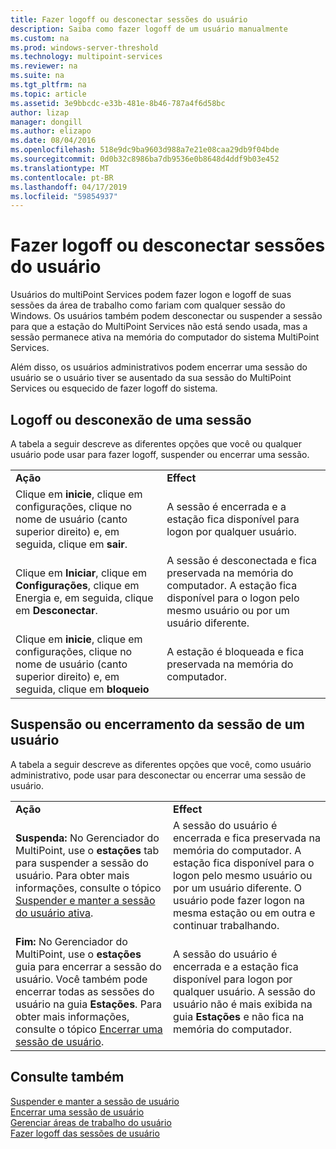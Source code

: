 ```yaml
---
title: Fazer logoff ou desconectar sessões do usuário
description: Saiba como fazer logoff de um usuário manualmente
ms.custom: na
ms.prod: windows-server-threshold
ms.technology: multipoint-services
ms.reviewer: na
ms.suite: na
ms.tgt_pltfrm: na
ms.topic: article
ms.assetid: 3e9bbcdc-e33b-481e-8b46-787a4f6d58bc
author: lizap
manager: dongill
ms.author: elizapo
ms.date: 08/04/2016
ms.openlocfilehash: 518e9dc9ba9603d988a7e21e08caa29db9f04bde
ms.sourcegitcommit: 0d0b32c8986ba7db9536e0b8648d4ddf9b03e452
ms.translationtype: MT
ms.contentlocale: pt-BR
ms.lasthandoff: 04/17/2019
ms.locfileid: "59854937"
---
```

# <a name="log-off-or-disconnect-user-sessions"></a>Fazer logoff ou desconectar sessões do usuário
Usuários do multiPoint Services podem fazer logon e logoff de suas sessões da área de trabalho como fariam com qualquer sessão do Windows. Os usuários também podem desconectar ou suspender a sessão para que a estação do MultiPoint Services não está sendo usada, mas a sessão permanece ativa na memória do computador do sistema MultiPoint Services.  
  
Além disso, os usuários administrativos podem encerrar uma sessão do usuário se o usuário tiver se ausentado da sua sessão do MultiPoint Services ou esquecido de fazer logoff do sistema.  
  
## <a name="logging-off-or-disconnecting-a-session"></a>Logoff ou desconexão de uma sessão  
A tabela a seguir descreve as diferentes opções que você ou qualquer usuário pode usar para fazer logoff, suspender ou encerrar uma sessão.  
  
|||  
|-|-|  
|**Ação**|**Effect**|  
|Clique em **inicie**, clique em configurações, clique no nome de usuário (canto superior direito) e, em seguida, clique em **sair**.|A sessão é encerrada e a estação fica disponível para logon por qualquer usuário.|  
|Clique em **Iniciar**, clique em **Configurações**, clique em Energia e, em seguida, clique em **Desconectar**.|A sessão é desconectada e fica preservada na memória do computador. A estação fica disponível para o logon pelo mesmo usuário ou por um usuário diferente.|  
|Clique em **inicie**, clique em configurações, clique no nome de usuário (canto superior direito) e, em seguida, clique em **bloqueio**|A estação é bloqueada e fica preservada na memória do computador.|  
  
## <a name="suspending-or-ending-a-users-session"></a>Suspensão ou encerramento da sessão de um usuário  
A tabela a seguir descreve as diferentes opções que você, como usuário administrativo, pode usar para desconectar ou encerrar uma sessão de usuário.  
  
|||  
|-|-|  
|**Ação**|**Effect**|  
|**Suspenda:** No Gerenciador do MultiPoint, use o **estações** tab para suspender a sessão do usuário. Para obter mais informações, consulte o tópico [Suspender e manter a sessão do usuário ativa](Suspend-and-Leave-User-Session-Active.md).|A sessão do usuário é encerrada e fica preservada na memória do computador. A estação fica disponível para o logon pelo mesmo usuário ou por um usuário diferente. O usuário pode fazer logon na mesma estação ou em outra e continuar trabalhando.|  
|**Fim:** No Gerenciador do MultiPoint, use o **estações** guia para encerrar a sessão do usuário. Você também pode encerrar todas as sessões do usuário na guia **Estações**. Para obter mais informações, consulte o tópico [Encerrar uma sessão de usuário](End-a-User-Session.md).|A sessão do usuário é encerrada e a estação fica disponível para logon por qualquer usuário. A sessão do usuário não é mais exibida na guia **Estações** e não fica na memória do computador.|  
  
## <a name="see-also"></a>Consulte também  
[Suspender e manter a sessão de usuário](Suspend-and-Leave-User-Session-Active.md)  
[Encerrar uma sessão de usuário](End-a-User-Session.md)  
[Gerenciar áreas de trabalho do usuário](manage-user-desktops-using-multipoint-dashboard.md)  
[Fazer logoff das sessões de usuário](Log-Off-User-Sessions.md)    